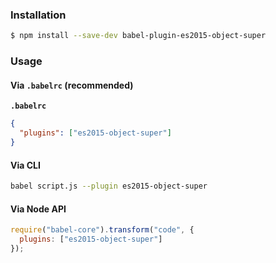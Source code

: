 ### Installation

```sh
$ npm install --save-dev babel-plugin-es2015-object-super
```

### Usage

#### Via `.babelrc` (recommended)

**`.babelrc`**

```json
{
  "plugins": ["es2015-object-super"]
}
```

#### Via CLI

```sh
babel script.js --plugin es2015-object-super
```

#### Via Node API

```js
require("babel-core").transform("code", {
  plugins: ["es2015-object-super"]
});
```
